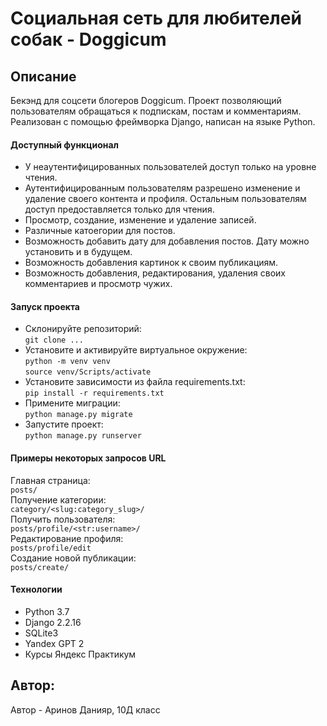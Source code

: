 # Социальная сеть для любителей собак - Doggicum

## Описание

Бекэнд для соцсети блогеров Doggicum. Проект позволяющий пользователям обращаться к подпискам, постам и комментариям. Реализован с помощью фреймворка Django, написан на языке Python.
  
#### Доступный функционал

- У неаутентифицированных пользователей доступ только на уровне чтения.
- Аутентифицированным пользователям разрешено изменение и удаление своего контента и профиля. Остальным пользователям доступ предоставляется только для чтения.
- Просмотр, создание, изменение и удаление записей.
- Различные катоегории для постов.
- Возможность добавить дату для добавления постов. Дату можно установить и в будущем.
- Возможность добавления картинок к своим публикациям.
- Возможность добавления, редактирования, удаления своих комментариев и просмотр чужих.


#### Запуск проекта

- Склонируйте репозиторий:  
``` git clone ... ```    
- Установите и активируйте виртуальное окружение:  
``` python -m venv venv ```  
``` source venv/Scripts/activate ``` 
- Установите зависимости из файла requirements.txt:   
``` pip install -r requirements.txt ```
- Примените миграции:   
``` python manage.py migrate ```
- Запустите проект:   
``` python manage.py runserver ```

#### Примеры некоторых запросов URL

Главная страница:  
``` posts/ ```  
Получение категории:  
``` category/<slug:category_slug>/ ```   
Получить пользователя:  
``` posts/profile/<str:username>/ ```  
Редактирование профиля:  
``` posts/profile/edit ```  
Создание новой публикации:  
``` posts/create/ ```



#### Технологии

- Python 3.7
- Django 2.2.16
- SQLite3
- Yandex GPT 2
- Курсы Яндекс Практикум


## Автор:

Автор - Аринов Данияр, 10Д класс